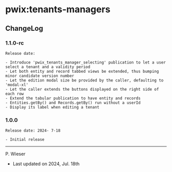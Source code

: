 # pwix:tenants-managers

## ChangeLog

### 1.1.0-rc

    Release date: 

    - Introduce 'pwix_tenants_manager_selecting' publication to let a user select a tenant and a validity period
    - Let both entity and record tabbed views be extended, thus bumping minor candidate version number
    - Let the edition modal size be provided by the caller, defaulting to 'modal-xl'
    - Let the caller extends the buttons displayed on the right side of each row
    - Extend the tabular publication to have entity and records
    - Entities.getBy() and Records.getBy() run without a userId
    - Display its label when editing a tenant

### 1.0.0

    Release date: 2024- 7-18

    - Initial release

---
P. Wieser
- Last updated on 2024, Jul. 18th
